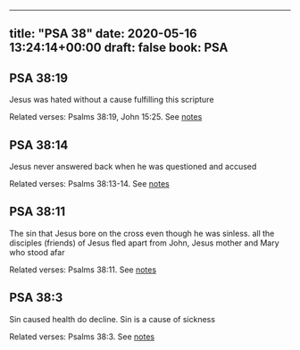 
---
title: "PSA 38"
date: 2020-05-16 13:24:14+00:00
draft: false
book: PSA
---

## PSA 38:19

Jesus was hated without a cause fulfilling this scripture

Related verses: Psalms 38:19, John 15:25. See [notes](https://my.bible.com/notes/3430768331622965484)


## PSA 38:14

Jesus never answered back when he was questioned and accused

Related verses: Psalms 38:13-14. See [notes](https://my.bible.com/notes/3430767484482609364)


## PSA 38:11

The sin that Jesus bore on the cross even though he was sinless. all the disciples (friends) of Jesus fled apart from John, Jesus mother and Mary who stood afar

Related verses: Psalms 38:11. See [notes](https://my.bible.com/notes/3430766897531707592)


## PSA 38:3

Sin caused health do decline. Sin is a cause of sickness

Related verses: Psalms 38:3. See [notes](https://my.bible.com/notes/3430765378405130413)

